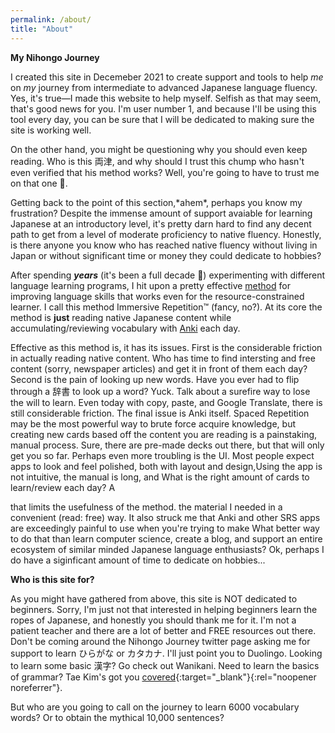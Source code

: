 ```yaml
---
permalink: /about/
title: "About"
---
```


**My Nihongo Journey**

I created this site in Decemeber 2021 to create support and tools to help *me* on *my* journey from intermediate to advanced Japanese language fluency. Yes, it's true—I made this website to help myself. Selfish as that may seem, that's good news for you. I'm user number 1, and because I'll be using this tool every day, you can be sure that I will be dedicated to making sure the site is working well. 

On the other hand, you might be questioning why you should even keep reading. Who is this 両津, and why should I trust this chump who hasn't even verified that his method works? Well, you're going to have to trust me on that one 😬. 

Getting back to the point of this section,\*ahem\*, perhaps you know my frustration? Despite the immense amount of support avaiable for learning Japanese at an introductory level, it's pretty darn hard to find any decent path to get from a level of moderate proficiency to native fluency. Honestly, is there anyone you know who has reached native fluency without living in Japan or without significant time or money they could dedicate to hobbies?

After spending ***years*** (it's been a full decade 🤫) experimenting with different language learning programs, I hit upon a pretty effective [method](_philosophy/#) for improving language skills that works even for the resource-constrained learner. I call this method Immersive Repetition&trade; (fancy, no?). At its core the method is **just** reading native Japanese content while accumulating/reviewing vocabulary with [Anki](https://en.wikipedia.org/wiki/Anki_(software)) each day.

Effective as this method is, it has its issues. First is the considerable friction in actually reading native content. Who has time to find intersting and free content (sorry, newspaper articles) and get it in front of them each day? Second is the pain of looking up new words. Have you ever had to flip through a 辞書 to look up a word? Yuck. Talk about a surefire way to lose the will to learn. Even today with copy, paste, and Google Translate, there is still considerable friction. The final issue is Anki itself. Spaced Repetition may be the most powerful way to brute force acquire knowledge, but creating new cards based off the content you are reading is a painstaking, manual process. Sure, there are pre-made decks out there, but that will only get you so far. Perhaps even more troubling is the UI. Most people expect apps to look and feel polished, both with layout and design,Using the app is not intuitive, the manual is long, and  What is the right amount of cards to learn/review each day? A 

that limits the usefulness of the method. the material I needed in a convenient (read: free) way. It also struck me that Anki and other SRS apps are exceedingly painful to use when you're trying to make  What better way to do that than learn computer science, create a blog, and support an entire ecosystem of similar minded Japanese language enthusiasts? Ok, perhaps I do have a siginficant amount of time to dedicate on hobbies...

**Who is this site for?**

As you might have gathered from above, this site is NOT dedicated to beginners. Sorry, I'm just not that interested in helping beginners learn the ropes of Japanese, and honestly you should thank me for it. I'm not a patient teacher and there are a lot of better and FREE resources out there. Don't be coming around the Nihongo Journey twitter page asking me for support to learn ひらがな or カタカナ. I'll just point you to Duolingo. Looking to learn some basic 漢字? Go check out Wanikani. Need to learn the basics of grammar? Tae Kim's got you [covered](http://guidetojapanese.org/learn/grammar){:target="_blank"}{:rel="noopener noreferrer"}. 

But who are you going to call on the journey to learn 6000 vocabulary words? Or to obtain the mythical 10,000 sentences?



